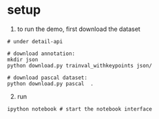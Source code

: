 # setup

1. to run the demo, first download the dataset

```
# under detail-api

# download annotation:
mkdir json
python download.py trainval_withkeypoints json/

# download pascal dataset:
python download.py pascal  .

```

2. run

```
ipython notebook # start the notebook interface
```
